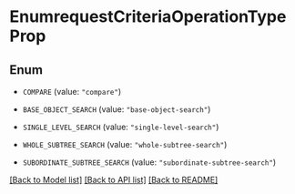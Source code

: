 # EnumrequestCriteriaOperationTypeProp

## Enum


* `COMPARE` (value: `"compare"`)

* `BASE_OBJECT_SEARCH` (value: `"base-object-search"`)

* `SINGLE_LEVEL_SEARCH` (value: `"single-level-search"`)

* `WHOLE_SUBTREE_SEARCH` (value: `"whole-subtree-search"`)

* `SUBORDINATE_SUBTREE_SEARCH` (value: `"subordinate-subtree-search"`)


[[Back to Model list]](../README.md#documentation-for-models) [[Back to API list]](../README.md#documentation-for-api-endpoints) [[Back to README]](../README.md)


